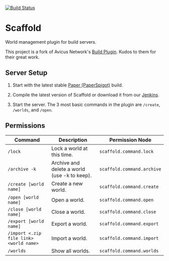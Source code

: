 [![Build Status](https://jenkins.bennydoesstuff.me/buildStatus/icon?job=Scaffold)](https://jenkins.bennydoesstuff.me/job/Scaffold)

# Scaffold
World management plugin for build servers.

This project is a fork of Avicus Network's [Build Plugin](https://github.com/Avicus/Scaffold). Kudos to them for their great work.

## Server Setup

1. Start with the latest stable [Paper (PaperSpigot)](https://papermc.io/ci/job/Paper/) build.

2. Compile the latest version of Scaffold or download it from our [Jenkins](https://jenkins.bennydoesstuff.me/job/Scaffold/).

3. Start the server. The 3 most basic commands in the plugin are ``/create``, ``/worlds``, and ``/open``.

## Permissions
| Command       | Description   | Permission Node |
| ------------- | ------------- | ------------- |
| `/lock`  | Lock a world at this time.  | `scaffold.command.lock`  |
| `/archive -k`  | Archive and delete a world (use -k to keep).  | `scaffold.command.archive`  |
| `/create [world name]`  | Create a new world.  | `scaffold.command.create`  |
| `/open [world name]`  | Open a world.  | `scaffold.command.open`  |
| `/close [world name]`  | Close a world.  | `scaffold.command.close`  |
| `/export [world name]`  | Export a world.  | `scaffold.command.export`  |
| `/import <.zip file link> <world name>`  | Import a world.  | `scaffold.command.import`  |
| `/worlds`  | Show all worlds.  | `scaffold.command.worlds`  |
